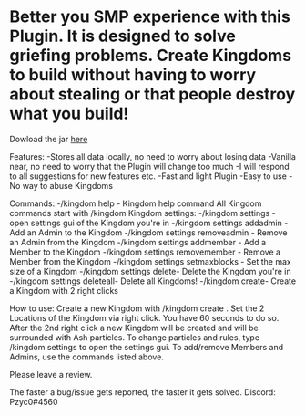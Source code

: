 <h1>Better you SMP experience with this Plugin. It is designed to solve griefing problems. Create Kingdoms to build without having to worry about stealing or that people destroy what you build!</h1>

Dowload the jar 
<a href="https://www.spigotmc.org/resources/kingdoms-plugin.95892/">here</a>


Features:
-Stores all data locally, no need to worry about losing data
-Vanilla near, no need to worry that the Plugin will change too much
-I will respond to all suggestions for new features etc.
-Fast and light Plugin
-Easy to use
-No way to abuse Kingdoms

Commands:
-/kingdom help - Kingdom help command
All Kingdom commands start with /kingdom
Kingdom settings:
-/kingdom settings - open settings gui of the Kingdom you're in
-/kingdom settings addadmin <player>- Add an Admin to the Kingdom
-/kingdom settings removeadmin <player>- Remove an Admin from the Kingdom
-/kingdom settings addmember <player>- Add a Member to the Kingdom
-/kingdom settings removemember <player>- Remove a Member from the Kingdom
-/kingdom settings setmaxblocks <amount>- Set the max size of a Kingdom
-/kingdom settings delete- Delete the Kingdom you're in
-/kingdom settings deleteall- Delete all Kingdoms!
-/kingdom create- Create a Kingdom with 2 right clicks

How to use:
Create a new Kingdom with /kingdom create . Set the 2 Locations of the Kingdom via right click. You have 60 seconds to do so. After the 2nd right click a new Kingdom will be created and will be surrounded with Ash particles. To change particles and rules, type /kingdom settings to open the settings gui. To add/remove Members and Admins, use the commands listed above.

Please leave a review.

The faster a bug/issue gets reported, the faster it gets solved.
Discord:
Pzyc0#4560 
